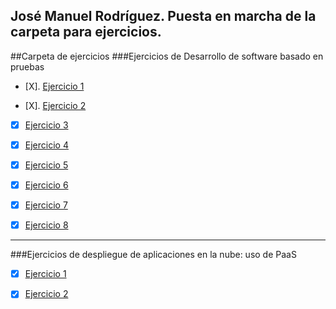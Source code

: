 José Manuel Rodríguez.
Puesta en marcha de la carpeta para ejercicios.
------------------------------------------------
##Carpeta de ejercicios
###Ejercicios de Desarrollo de software basado en pruebas

- [X]. [Ejercicio 1](https://github.com/jmrodriguez90/clases-CC-2015-16/blob/master/ejercicios/JManuelRodriguez/Desarrollo%20Basado%20en%20pruebas/Ejercicio1.md)

- [X]. [Ejercicio 2](https://github.com/jmrodriguez90/clases-CC-2015-16/blob/master/ejercicios/JManuelRodriguez/Desarrollo%20Basado%20en%20pruebas/Ejercicio2.md)

- [X] [Ejercicio 3]()

- [X] [Ejercicio 4]()

- [X] [Ejercicio 5]()

- [X] [Ejercicio 6]()

- [X] [Ejercicio 7]()

- [X] [Ejercicio 8]()

_________________________

###Ejercicios de despliegue de aplicaciones en la nube: uso de PaaS

- [X] [Ejercicio 1](https://github.com/jmrodriguez90/clases-CC-2015-16/blob/master/ejercicios/JManuelRodriguez/Desplegando%20aplicaciones%20en%20la%20nube/Ejercicio1.md)

- [X] [Ejercicio 2](https://github.com/jmrodriguez90/clases-CC-2015-16/blob/master/ejercicios/JManuelRodriguez/Desplegando%20aplicaciones%20en%20la%20nube/Ejercicio2.md)
